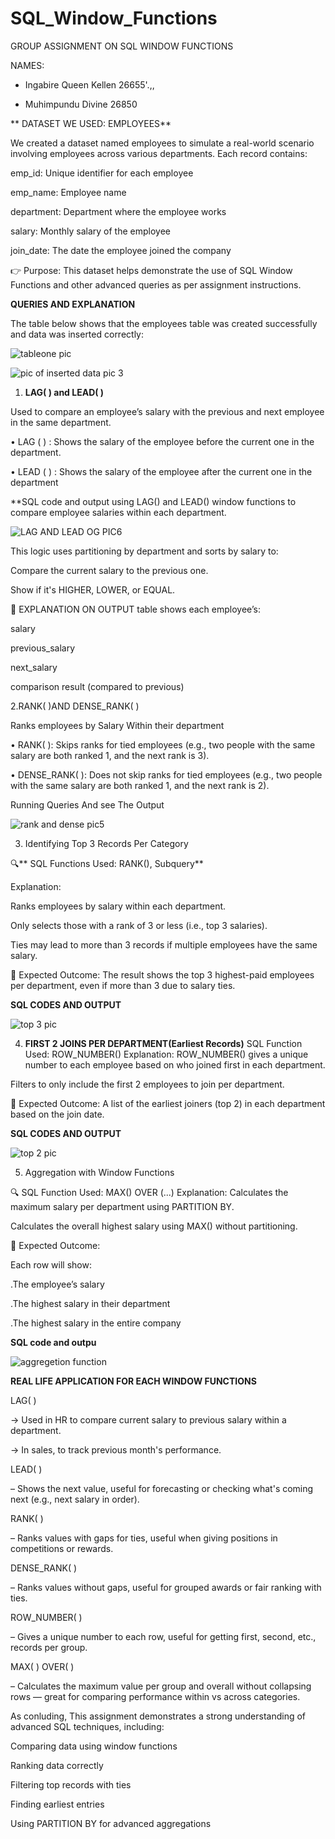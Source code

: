 # SQL_Window_Functions
GROUP ASSIGNMENT ON SQL WINDOW FUNCTIONS

NAMES:
- Ingabire Queen Kellen 26655'.,,
  
- Muhimpundu Divine 26850

** DATASET WE  USED: EMPLOYEES**
 
We created a dataset named employees to simulate a real-world scenario involving employees across various departments.
Each record contains:

emp_id: Unique identifier for each employee

emp_name: Employee name

department: Department where the employee works

salary: Monthly salary of the employee

join_date: The date the employee joined the company

👉 Purpose: This dataset helps demonstrate the use of SQL Window Functions and other advanced queries as per assignment instructions.



  
**QUERIES AND EXPLANATION**

The table below shows that the employees table was created successfully and data was inserted correctly:

![tableone pic](https://github.com/user-attachments/assets/1485820d-f5f7-43c6-9ceb-605abe31c80e)

![pic of inserted data pic 3](https://github.com/user-attachments/assets/bf43591c-0a76-457f-b9a4-52a7573b361c)


1. **LAG( ) and LEAD( )**
   
Used to compare an employee’s salary with the previous and next employee in the same department.

•	LAG ( ) : Shows the salary of the employee before the current one in the department.

•	LEAD ( ) : Shows the salary of the employee after the current one in the department

**SQL code and output using LAG() and LEAD() window functions to compare employee salaries within each department.

![LAG AND LEAD OG PIC6](https://github.com/user-attachments/assets/4ab8f75d-0272-457c-8bf5-f2744c8a7553)

This logic uses partitioning by department and sorts by salary to:

Compare the current salary to the previous one.

Show if it's HIGHER, LOWER, or EQUAL.

🎯 EXPLANATION ON OUTPUT
table  shows each employee’s:

salary

previous_salary

next_salary

comparison result (compared to previous)

  2.RANK( )AND DENSE_RANK( )
  
  Ranks employees by Salary Within their department 
  
  
  •	RANK( ): Skips ranks for tied employees (e.g., two people with the same salary are both ranked 1, and the next rank is 3).
  
  •	DENSE_RANK( ): Does not skip ranks for tied employees (e.g., two people with the same salary are both ranked 1, and the next rank is 2).
  

  
   Running Queries And see The Output
   
   ![rank and dense pic5](https://github.com/user-attachments/assets/218ee13c-a20c-4d1e-a9f4-be6ef5a7a341)

     

3. Identifying Top 3 Records Per Category
   
🔍** SQL Functions Used: RANK(), Subquery**

Explanation:

Ranks employees by salary within each department.

Only selects those with a rank of 3 or less (i.e., top 3 salaries).

Ties may lead to more than 3 records if multiple employees have the same salary.

🎯 Expected Outcome:
The result shows the top 3 highest-paid employees per department, even if more than 3 due to salary ties.

**SQL CODES AND OUTPUT**

 ![top 3 pic](https://github.com/user-attachments/assets/fe38ca89-23f7-4201-acd6-d9585e1c2763)

 4. **FIRST 2 JOINS PER DEPARTMENT(Earliest Records)**
    SQL Function Used: ROW_NUMBER()
     Explanation:
ROW_NUMBER() gives a unique number to each employee based on who joined first in each department.

Filters to only include the first 2 employees to join per department.

🎯 Expected Outcome:
A list of the earliest joiners (top 2) in each department based on the join date.

**SQL CODES AND OUTPUT**

![top 2 pic](https://github.com/user-attachments/assets/adfb2d73-e297-4f5a-a7a8-9e7e89318eac)


5. Aggregation with Window Functions
   
🔍 SQL Function Used: MAX() OVER (...)
Explanation:
Calculates the maximum salary per department using PARTITION BY.

Calculates the overall highest salary using MAX() without partitioning.

🎯 Expected Outcome:

Each row will show:

.The employee’s salary

.The highest salary in their department

.The highest salary in the entire company
   
   **SQL code and outpu**
   
   ![aggregetion function](https://github.com/user-attachments/assets/36fa6d42-61bd-4a19-bbcb-bb96a154a6c7)

   

  **REAL LIFE APPLICATION  FOR EACH WINDOW FUNCTIONS**
  
  LAG( )
  
→ Used in HR to compare current salary to previous salary within a department.

→ In sales, to track previous month's performance.

LEAD( )

– Shows the next value, useful for forecasting or checking what's coming next (e.g., next salary in order).

RANK( )

– Ranks values with gaps for ties, useful when giving positions in competitions or rewards.

DENSE_RANK( )

– Ranks values without gaps, useful for grouped awards or fair ranking with ties.

ROW_NUMBER( )

– Gives a unique number to each row, useful for getting first, second, etc., records per group.

MAX( ) OVER( )

– Calculates the maximum value per group and overall without collapsing rows — great for comparing performance within vs across categories.

As conluding,
This assignment demonstrates a strong understanding of advanced SQL techniques, including:

Comparing data using window functions

Ranking data correctly

Filtering top records with ties

Finding earliest entries

Using PARTITION BY for advanced aggregations






  
   

   
     
 
   
   

   

  
  
 



       
